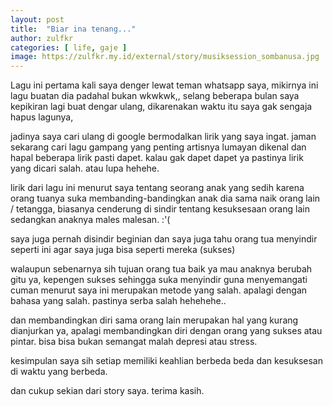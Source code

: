 ```yaml
---
layout: post
title:  "Biar ina tenang..."
author: zulfkr
categories: [ life, gaje ]
image: https://zulfkr.my.id/external/story/musiksession_sombanusa.jpg
---
```


Lagu ini pertama kali saya denger lewat teman whatsapp saya, mikirnya ini lagu buatan dia padahal bukan wkwkwk,, selang beberapa bulan saya kepikiran lagi buat dengar ulang, dikarenakan waktu itu saya gak sengaja hapus lagunya, 

jadinya saya cari ulang di google bermodalkan lirik yang saya ingat. jaman sekarang cari lagu gampang yang penting artisnya lumayan dikenal dan hapal beberapa lirik pasti dapet. kalau gak dapet dapet ya pastinya lirik yang dicari salah. atau lupa hehehe.

lirik dari lagu ini menurut saya tentang seorang anak yang sedih karena orang tuanya suka membanding-bandingkan anak dia sama naik orang lain / tetangga, biasanya cenderung di sindir tentang kesuksesaan orang lain sedangkan anaknya males malesan. :'( 

saya juga pernah disindir beginian dan saya juga tahu orang tua menyindir seperti ini agar saya juga bisa seperti mereka (sukses)

walaupun sebenarnya sih tujuan orang tua baik ya mau anaknya berubah gitu ya, kepengen sukses sehingga suka menyindir guna menyemangati cuman menurut saya ini merupakan metode yang salah. apalagi dengan bahasa yang salah. pastinya serba salah hehehehe..

dan membandingkan diri sama orang lain merupakan hal yang kurang dianjurkan ya, apalagi membandingkan diri dengan orang yang sukses atau pintar. bisa bisa bukan semangat malah depresi atau stress.

kesimpulan saya sih setiap memiliki keahlian berbeda beda dan kesuksesan di waktu yang berbeda.

dan cukup sekian dari story saya.
terima kasih.
